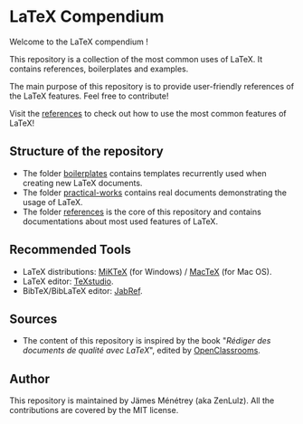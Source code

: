 # LaTeX Compendium

Welcome to the LaTeX compendium !

This repository is a collection of the most common uses of LaTeX. It contains references, boilerplates and examples.

The main purpose of this repository is to provide user-friendly references of the LaTeX features. Feel free to contribute!

Visit the [references](references) to check out how to use the most common features of LaTeX!

## Structure of the repository

- The folder [boilerplates](boilerplates) contains templates recurrently used when creating new LaTeX documents.
- The folder [practical-works](practical-works) contains real documents demonstrating the usage of LaTeX.
- The folder [references](references) is the core of this repository and contains documentations about most used features of LaTeX.

## Recommended Tools

- LaTeX distributions: [MiKTeX](http://miktex.org/) (for Windows) / [MacTeX](https://tug.org/mactex/) (for Mac OS).
- LaTeX editor: [TeXstudio](http://www.texstudio.org/).
- BibTeX/BibLaTeX editor: [JabRef](https://www.jabref.org/).

## Sources

- The content of this repository is inspired by the book "_Rédiger des documents de qualité avec LaTeX_", edited by [OpenClassrooms](https://openclassrooms.com/courses/redigez-des-documents-de-qualite-avec-latex).

## Author

This repository is maintained by Jämes Ménétrey (aka ZenLulz). All the contributions are covered by the MIT license.